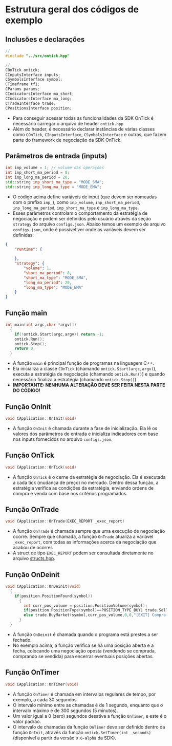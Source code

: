 # Estrutura geral dos códigos de exemplo

## Inclusões e declarações
``` c++
//
#include "../src/ontick.hpp"

//
COnTick ontick;
CInputsInterface inputs;
CSymbolsInterface symbol;
CTimeframe tf1;
CParams params;
CIndicatorsInterface ma_short;
CIndicatorsInterface ma_long;
CTradeInterface trade;
CPositionsInterface position;
```
- Para conseguir acessar todas as funcionalidades da SDK OnTick é necessário carregar o arquivo de header `ontick.hpp`
- Além do header, é necessário declarar instâncias de várias classes como `COnTick`, `CInputsInterface`, `CSymbolsInterface` e outras, que fazem parte do framework de negociação da SDK OnTick.

## Parâmetros de entrada (inputs)
``` c++
int inp_volume = 1; // volume das operações
int inp_short_ma_period = 8;
int inp_long_ma_period = 20;
std::string inp_short_ma_type = "MODE_SMA";
std::string inp_long_ma_type = "MODE_EMA";
```
- O código acima define variáveis de input (que devem ser nomeadas com o prefixo `inp_`), como `inp_volume`, `inp_short_ma_period`, `inp_long_ma_period`, `inp_short_ma_type` e `inp_long_ma_type`.
- Esses parâmetros controlam o comportamento da estratégia de negociação e podem ser definidos pelo usuário através da seção `strategy` do arquivo `configs.json`. Abaixo temos um exemplo de arquivo `configs.json`, onde é possível ver onde as variáveis devem ser definidas:
``` json
{
    "runtime": {
        
    },
    "strategy": {
        "volume": 1,
        "short_ma_period": 8,
        "short_ma_type": "MODE_SMA",
        "long_ma_period": 20,
        "long_ma_type": "MODE_EMA"
    }
}
```

## Função main
``` c++
int main(int argc,char *argv[])
  {
    if(!ontick.Start(argc,argv)) return -1;
    ontick.Run();
    ontick.Stop();
    return 0;
  }
```
- A função `main` é principal função de programas na linguagem C++. 
- Ela inicializa a classe `COnTick` (chamando `ontick.Start(argc,argv)`), executa a estratégia de negociação (chamando `ontick.Run()`) e quando necessário finaliza a estratégia (chamando `ontick.Stop()`).
- **IMPORTANTE: NENHUMA ALTERAÇÃO DEVE SER FEITA NESTA PARTE DO CÓDIGO!**

## Função OnInit
``` c++
void CApplication::OnInit(void)
```
- A função `OnInit` é chamada durante a fase de inicialização. Ela lê os valores dos parâmetros de entrada e inicializa indicadores com base nos inputs fornecidos no arquivo `configs.json`.

## Função OnTick
``` c++
void CApplication::OnTick(void)
```
- A função `OnTick` é o cerne da estratégia de negociação. Ela é executada a cada tick (mudança de preço) no mercado. Dentro dessa função, a estratégia verifica as condições da estratégia, enviando ordens de compra e venda com base nos critérios programados.

## Função OnTrade
``` c++
void CApplication::OnTrade(EXEC_REPORT _exec_report)
```
- A função `OnTrade` é chamada sempre que uma execução de negociação ocorre. Sempre que chamada, a função `OnTrade` atualiza a variável `_exec_report`, com todas as informações acerca da negociação que acabou de ocorrer. 
- A struct de tipo `EXEC_REPORT` podem ser consultada diretamente no arquivo [structs.hpp](../docs/structs/structs.hpp).

## Função OnDeinit
``` c++
void CApplication::OnDeinit(void)
  {
    if(position.PositionFound(symbol))
      {
        int curr_pos_volume = position.PositionVolume(symbol);
        if(position.PositionType(symbol)==POSITION_TYPE_BUY) trade.SellMarket(symbol,curr_pos_volume,0,0,"[EXIT] Venda a mercado");
        else trade.BuyMarket(symbol,curr_pos_volume,0,0,"[EXIT] Compra a mercado");
      }
  }
```
- A função `OnDeinit` é chamada quando o programa está prestes a ser fechado.
- No exemplo acima, a função verifica se há uma posição aberta e a fecha, colocando uma negociação oposta (vendendo se comprada, comprando se vendida) para encerrar eventuais posições abertas.

## Função OnTimer
``` c++
void CApplication::OnTimer(void)
```
- A função `OnTimer` é chamada em intervalos regulares de tempo, por exemplo, a cada 30 segundos.
- O intervalo mínimo entre as chamadas é de 1 segundo, enquanto que o intervalo máximo é de 300 segundos (5 minutos).
- Um valor igual a 0 (zero) segundos desativa a função `OnTimer`, e este é o valor padrão.
- O intervalo de chamadas da função `OnTimer` deve ser definido dentro da função `OnInit`, através da função `ontick.SetTimer(int _seconds)` (disponível a partir da versão `0.6-alpha` da SDK).